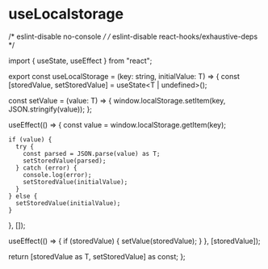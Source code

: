 # useLocalstorage


/* eslint-disable no-console */
/* eslint-disable react-hooks/exhaustive-deps */


import { useState, useEffect } from "react";

export const useLocalStorage = <T>(key: string, initialValue: T) => {
  const [storedValue, setStoredValue] = useState<T | undefined>();

  const setValue = (value: T) => {
    window.localStorage.setItem(key, JSON.stringify(value));
  };

  useEffect(() => {
    const value = window.localStorage.getItem(key);

    if (value) {
      try {
        const parsed = JSON.parse(value) as T;
        setStoredValue(parsed);
      } catch (error) {
        console.log(error);
        setStoredValue(initialValue);
      }
    } else {
      setStoredValue(initialValue);
    }
  }, []);

  useEffect(() => {
    if (storedValue) {
      setValue(storedValue);
    }
  }, [storedValue]);

  return [storedValue as T, setStoredValue] as const;
};

